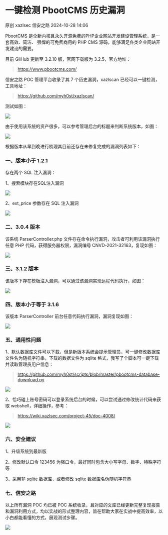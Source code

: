 #  一键检测 PbootCMS 历史漏洞   
原创 xazlsec  信安之路   2024-10-28 14:06  
  
PbootCMS 是全新内核且永久开源免费的PHP企业网站开发建设管理系统，是一套高效、简洁、 强悍的可免费商用的 PHP CMS 源码，能够满足各类企业网站开发建设的需要。  
  
目前 GiiHub 更新至 3.2.10 版，官网下载版为 3.2.5，官方地址：  
> https://www.pbootcms.com/  
  
  
信安之路 POC 管理平台收录了其 7 个历史漏洞，xazlscan 已经可以一键检测，工具地址：  
> https://github.com/myh0st/xazlscan/  
  
  
测试如图：  
  
![](https://mmbiz.qpic.cn/mmbiz_png/sGfPWsuKAfebgXh9qQ7MgDBiaia6yWRTEzlNQESdjbnnhQJyibibd0CIdnvUdKBnHglpIaNaR3UkQZUKghnwzfdRRw/640?wx_fmt=png&from=appmsg "")  
  
由于使用该系统的资产很多，可以参考管理后台的标题来判断系统版本，如图：  
  
![](https://mmbiz.qpic.cn/mmbiz_png/sGfPWsuKAfebgXh9qQ7MgDBiaia6yWRTEzSroVyZWXeGbZ35uOH2sWgc31boibBtD0SMw7aaRApC7GShNpeH2GWww/640?wx_fmt=png&from=appmsg "")  
  
根据版本从早到晚进行梳理其目前还存在未修复完成的漏洞列表如下：  
### 一、版本小于 1.2.1  
  
存在两个 SQL 注入漏洞：  
  
1、搜索模块存在SQL注入漏洞  
  
![](https://mmbiz.qpic.cn/mmbiz_png/sGfPWsuKAfebgXh9qQ7MgDBiaia6yWRTEzBmUhD4MTsPX6rGibf8GHKRxLYeZO08iarZKCcZGscZibZnTd0rkaLNvjQ/640?wx_fmt=png&from=appmsg "")  
  
2、ext_price 参数存在 SQL 注入漏洞  
  
![](https://mmbiz.qpic.cn/mmbiz_png/sGfPWsuKAfebgXh9qQ7MgDBiaia6yWRTEz0fYWCl3VjdvEhytiakrsDvicyvYeFoUG4HupC0UcmZuicBiaXhEGrAJicgQ/640?wx_fmt=png&from=appmsg "")  
### 二、3.0.4 版本  
  
该系统 ParserController.php 文件存在命令执行漏洞，攻击者可利用该漏洞执行任意 PHP 代码，获得服务器权限，漏洞编号 CNVD-2021-32163，复现如图：  
  
![](https://mmbiz.qpic.cn/mmbiz_png/sGfPWsuKAfebgXh9qQ7MgDBiaia6yWRTEz50LickoOmxCAbXZBNE1qLA1AOFSwibs3DAf2W8uj3fSVoSosCWkXhvvQ/640?wx_fmt=png&from=appmsg "")  
### 三、3.1.2 版本  
  
该版本下存在模板注入漏洞，可以通过该漏洞实现远程代码执行，如图：  
  
![](https://mmbiz.qpic.cn/mmbiz_png/sGfPWsuKAfebgXh9qQ7MgDBiaia6yWRTEzg9sEpibrOvibqXHVDmuPicygk9HXauiaXJoVibd8FfDiaGfjl6gmTcnQyTng/640?wx_fmt=png&from=appmsg "")  
### 四、版本小于等于 3.1.6  
  
该版本 ParserController 前台任意代码执行漏洞，漏洞复现如图：  
  
![](https://mmbiz.qpic.cn/mmbiz_png/sGfPWsuKAfebgXh9qQ7MgDBiaia6yWRTEz3LjauA1yNwGAhFjxCG4rrTXNarAKibkC39Ronu4txvttdBr0XVwxkicg/640?wx_fmt=png&from=appmsg "")  
### 五、通用性问题  
  
1、默认数据库文件可以下载，但是新版本系统会提示管理员，可一键修改数据库文件名为随机字符串，下载的数据文件为 sqlite 格式，我写了个脚本可一键下载并读取管理员用户信息：  
> https://github.com/myh0st/scripts/blob/master/pbootcms-database-download.py  
  
  
![](https://mmbiz.qpic.cn/mmbiz_png/sGfPWsuKAfebgXh9qQ7MgDBiaia6yWRTEzUNbhnPDqplrWlfgic727gDDBekPwQicibynQPSkrbyuia8A5E40aXO94Iw/640?wx_fmt=png&from=appmsg "")  
  
2、恰巧碰上账号密码可以登录系统后台的时候，可以尝试通过修改统计代码来获取 webshell，详细操作，参考：  
> https://wiki.xazlsec.com/project-45/doc-4008/  
  
  
![](https://mmbiz.qpic.cn/mmbiz_png/sGfPWsuKAfebgXh9qQ7MgDBiaia6yWRTEzvibASMJJwE91t86JrNNuSI2X4IQjp4J3ZTgfMhqfJ3mp95Z5b0J9EvA/640?wx_fmt=png&from=appmsg "")  
### 六、安全建议  
  
1、升级系统到最新版  
  
2、修改默认口令 123456 为强口令，最好同时包含大小写字母、数字、特殊字符等  
  
3、采用非 sqlite 数据库，或者修改 sqlite 数据库名伪随机字符串  
### 七、信安之路  
  
以上所有漏洞 POC 均已被 POC 系统收录，且对应的文库已经更新完整复现报告和漏洞利用方式，均以实战的形式整理内容，旨在帮助大家在实战中提高效率，以小白都能看懂的方式，展现测试步骤。  
  
![](https://mmbiz.qpic.cn/mmbiz_png/sGfPWsuKAfc1ibbG6mEdqV5Xpw0yu9UxtIoLlhiazxU4NakInEiam1mOnHHYw4pVq3nrrCc8tpnn5ictdhmNLUaHuA/640?wx_fmt=png&from=appmsg "")  
  
